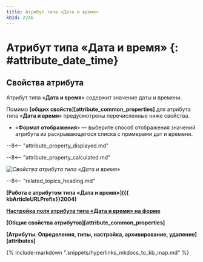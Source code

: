 ```yaml
---
title: Атрибут типа «Дата и время»
kbId: 2246
---
```


# Атрибут типа «Дата и время» {: #attribute_date_time}

## Свойства атрибута

Атрибут типа «**Дата и время**» содержит значение даты и времени.

Помимо **[общих свойств][attribute_common_properties]** для атрибута типа «**Дата и время**» предусмотрены перечисленные ниже свойства.

- «**Формат отображения**» — выберите способ отображения значений атрибута из раскрывающегося списка с примерами дат и времени.

--8<-- "attribute_property_displayed.md"

--8<-- "attribute_property_calculated.md"

_![Свойства атрибута типа «Дата и время»](attribute_date_time_properties.png)_

--8<-- "related_topics_heading.md"

**[Работа с атрибутом типа «Дата и время»]({{ kbArticleURLPrefix}}2004)**

[**Настройка поля атрибута типа «Дата и время» на форме**](https://kb.comindware.ru/article.php?id=2531#formset12)

**[Общие свойства атрибутов][attribute_common_properties]**

**[Атрибуты. Определения, типы, настройка, архивирование, удаление][attributes]**

{%
include-markdown ".snippets/hyperlinks_mkdocs_to_kb_map.md"
%}
